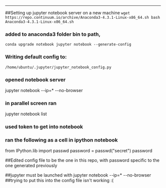 

------
##Setting up jupyter notebook server on a new machine
`wget https://repo.continuum.io/archive/Anaconda3-4.3.1-Linux-x86_64.sh
bash Anaconda3-4.3.1-Linux-x86_64.sh`
### added to anaconda3 folder bin to path, 
`conda upgrade notebook
jupyter notebook --generate-config`
### Writing default config to: 
`/home/ubuntu/.jupyter/jupyter_notebook_config.py`
### opened notebook server
jupyter notebook --ip=* --no-browser
### in parallel screen ran
jupyter notebook list
### used token to get into notebook
### ran the following as a cell in ipython notebook
  from IPython.lib import passwd
  password = passwd("secret")
  password

##Edited config file to be the one in this repo, with password specific to the one generated previously

##jupyter must be launched with jupyter notebook --ip=* --no-browser  
##trying to put this into the config file isn't working :(

